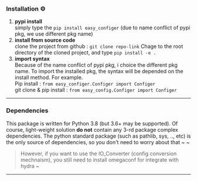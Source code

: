 
### Installation ⚙️<br>
1. **pypi install** <br>
    simply type the `pip install easy_configer` (due to name conflict of pypi pkg, we use different pkg name)
2. **install from source code** <br>
    clone the project from github : `git clone repo-link` 
    Chage to the root directory of the cloned project, and type `pip install -e .`
3. **import syntax** <br>
    Because of the name conflict of pypi pkg, i choice the different pkg name.
    To import the installed pkg, the syntax will be depended on the install method. For example. <br>
    Pip install : `from easy_configer.Configer import Configer` <br>
    git clone & pip install : `from easy_config.Configer import Configer` <br>
    
---

### Dependencies
This package is written for Python 3.8 (but 3.6+ may be supported).
Of course, light-weight solution **do not** contain any 3-rd package complex dependencies.
The python standard package (such as pathlib, sys, .., etc) is the only source of dependencies, so you don't need to worry about that ~ ~
> However, if you want to use the IO_Converter (config conversion mechnaism), you still need to install omegaconf for integrate with hydra ~

---
